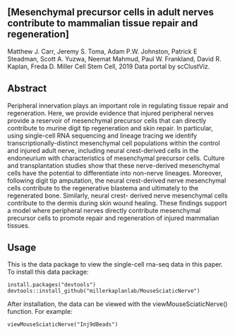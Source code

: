 ## [Mesenchymal precursor cells in adult nerves contribute to mammalian tissue repair and regeneration] ##

Matthew J. Carr, Jeremy S. Toma, Adam P.W. Johnston, Patrick E Steadman, Scott A. Yuzwa, Neemat Mahmud, Paul W. Frankland, David R. Kaplan, Freda D. Miller Cell Stem Cell, 2019 Data portal by scClustViz.

## Abstract ##

Peripheral innervation plays an important role in regulating tissue repair and regeneration. Here, we provide evidence that injured peripheral nerves provide a reservoir of mesenchymal precursor cells that can directly contribute to murine digit tip regeneration and skin repair. In particular, using single-cell RNA sequencing and lineage tracing we identify transcriptionally-distinct mesenchymal cell populations within the control and injured adult nerve, including neural crest-derived cells in the endoneurium with characteristics of mesenchymal precursor cells. Culture and transplantation studies show that these nerve-derived mesenchymal cells have the potential to differentiate into non-nerve lineages. Moreover, following digit tip amputation, the neural crest-derived nerve mesenchymal cells contribute to the regenerative blastema and ultimately to the regenerated bone. Similarly, neural crest- derived nerve mesenchymal cells contribute to the dermis during skin wound healing. These findings support a model where peripheral nerves directly contribute mesenchymal precursor cells to promote repair and regeneration of injured mammalian tissues.

## Usage ##
This is the data package to view the single-cell rna-seq data in this paper. To install this data package:


```{r}
install.packages("devtools")
devtools::install_github("millerkaplanlab/MouseSciaticNerve")
```

After installation, the data can be viewed with the viewMouseSciaticNerve() function. For example:

```{r}
viewMouseSciaticNerve("Inj9dBeads")
```
